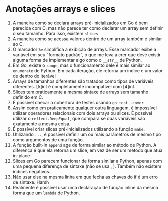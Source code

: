 # Anotações arrays e slices

1. A maneira como se declara arrays pré-inicializados em Go é bem parecida com
   C, mas não parece ter como declarar um array sem definir o seu tamanho. Para
   isso, existem `slices`
2. A maneira como se acessa valores dentro de um array também é similar ao C.
3. O marcador `%v` simplifica a exibição de arrays. Esse marcador exibe a
   variável em seu "formato padrão", o que me leva a crer que deve existir
   alguma forma de implementar algo como o `__str__` de Python.
4. Em Go, existe o `range`, mas o funcionamento dele é mais similar ao
   `enumerate` de Python. Em cada iteração, ele retorna um índice e um valor de
   dentro do iterável
5. Arrays de tamanhos diferentes são tratados como tipos de variáveis
   diferentes. [5]int é completamente incompatível com [4]int.
6. Slices tem praticamente a mesma sintaxe de arrays sem tamanho definido em C.
7. É possível checar a cobertura de testes usando `go test -cover`
8. Assim como em praticamente qualquer outra linguagem, é impossível utilizar
   operadores relacionais com dois arrays ou slices. É possível utilizar o
   `reflect.DeepEqual`, que compara se duas variáveis são exatamente a mesma
   coisa.
9. É possível criar slices pré-inicializados utilizando a função `make`.
10. Utilizando `...`, é possível definir um ou mais parâmetros de mesmo tipo
    como argumentos de uma função.
11. A função built-in `append` age de forma similar ao método de Python. A
    diferença é que ela retorna um slice, em vez de ser um método que atua
    in-place
12. Slices em Go parecem funcionar de forma similar a Python, apenas com uma
    pequena diferença de sintaxe (não se usa , ). Também não existem índices
    negativos.
13. Não usar else na mesma linha em que fecha as chaves do if é um erro de
    sintaxe. Harsh
14. Realmente é possível usar uma declaração de função inline da mesma forma
    que um `lambda` de Python.

